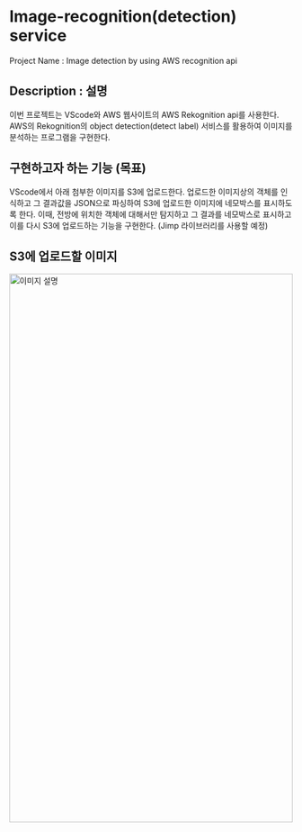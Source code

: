 # Image-recognition(detection) service
Project Name : Image detection by using AWS recognition api

## Description : 설명
이번 프로젝트는 VScode와 AWS 웹사이트의 AWS Rekognition api를 사용한다.
AWS의 Rekognition의 object detection(detect label) 서비스를 활용하여 이미지를 분석하는 프로그램을 구현한다.

## 구현하고자 하는 기능 (목표)
VScode에서 아래 첨부한 이미지를 S3에 업로드한다.
업로드한 이미지상의 객체를 인식하고 그 결과값을 JSON으로 파싱하여 S3에 업로드한 이미지에 네모박스를 표시하도록 한다.
이때, 전방에 위치한 객체에 대해서만 탐지하고 그 결과를 네모박스로 표시하고 이를 다시 S3에 업로드하는 기능을 구현한다. (Jimp 라이브러리를 사용할 예정)


## S3에 업로드할 이미지
<img src="https://github.com/dude1599/AWS-image-recognition-api/assets/133233495/dace9836-c577-443f-abe4-e9ad3c4b9472" alt="이미지 설명" width="100%" height="50%">
